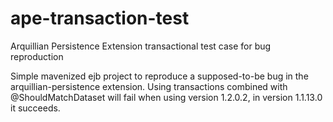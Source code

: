 # ape-transaction-test
Arquillian Persistence Extension transactional test case for bug reproduction

Simple mavenized ejb project to reproduce a supposed-to-be bug in the arquillian-persistence extension. Using transactions combined with @ShouldMatchDataset will fail when using version 1.2.0.2, in version 1.1.13.0 it succeeds.
